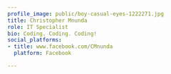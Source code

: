 ```yaml
---
profile_image: public/boy-casual-eyes-1222271.jpg
title: Christopher Mnunda
role: IT Specialist
bio: Coding. Coding. Coding!
social_platforms:
- title: www.facebook.com/CMnunda
  platform: Facebook

---
```

